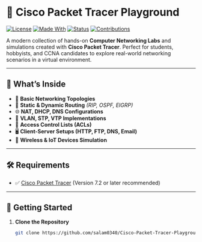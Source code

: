 # 🚀 Cisco Packet Tracer Playground

[![License](https://img.shields.io/badge/license-MIT-blue.svg)](LICENSE)
[![Made With](https://img.shields.io/badge/Made%20with-Cisco%20Packet%20Tracer-blue)](https://www.netacad.com/courses/packet-tracer)
[![Status](https://img.shields.io/badge/status-Active-brightgreen)](#)
[![Contributions](https://img.shields.io/badge/contributions-Welcome-orange)](#contributing)

A modern collection of hands-on **Computer Networking Labs** and simulations created with **Cisco Packet Tracer**. Perfect for students, hobbyists, and CCNA candidates to explore real-world networking scenarios in a virtual environment.

---

## 📁 What’s Inside

- 🧱 **Basic Networking Topologies**  
- 🔄 **Static & Dynamic Routing** *(RIP, OSPF, EIGRP)*  
- 🌐 **NAT, DHCP, DNS Configurations**  
- 🧮 **VLAN, STP, VTP Implementations**  
- 🔐 **Access Control Lists (ACLs)**  
- 🖥️ **Client-Server Setups (HTTP, FTP, DNS, Email)**  
- 📡 **Wireless & IoT Devices Simulation**

---

## 🛠 Requirements

- ✅ [Cisco Packet Tracer](https://www.netacad.com/courses/packet-tracer) (Version 7.2 or later recommended)

---

## 🚦 Getting Started

1. **Clone the Repository**  
   ```bash
   git clone https://github.com/salam0340/Cisco-Packet-Tracer-Playground.git


